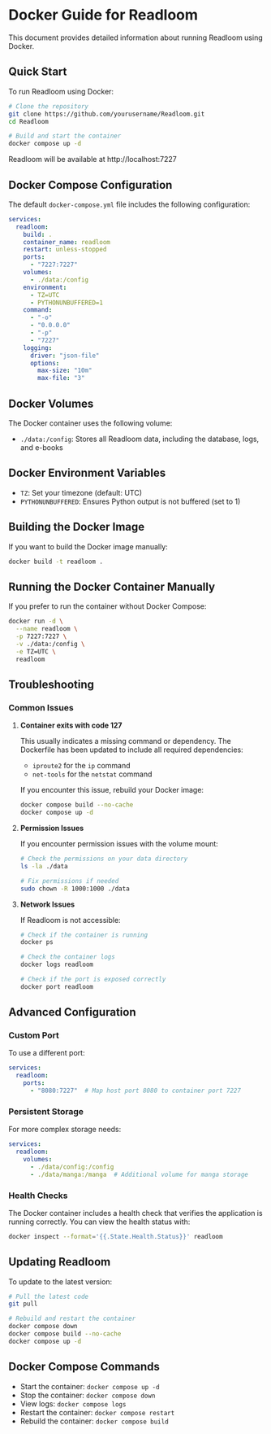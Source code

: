 # Docker Guide for Readloom

This document provides detailed information about running Readloom using Docker.

## Quick Start

To run Readloom using Docker:

```bash
# Clone the repository
git clone https://github.com/yourusername/Readloom.git
cd Readloom

# Build and start the container
docker compose up -d
```

Readloom will be available at http://localhost:7227

## Docker Compose Configuration

The default `docker-compose.yml` file includes the following configuration:

```yaml
services:
  readloom:
    build: .
    container_name: readloom
    restart: unless-stopped
    ports:
      - "7227:7227"
    volumes:
      - ./data:/config
    environment:
      - TZ=UTC
      - PYTHONUNBUFFERED=1
    command:
      - "-o"
      - "0.0.0.0"
      - "-p"
      - "7227"
    logging:
      driver: "json-file"
      options:
        max-size: "10m"
        max-file: "3"
```

## Docker Volumes

The Docker container uses the following volume:

- `./data:/config`: Stores all Readloom data, including the database, logs, and e-books

## Docker Environment Variables

- `TZ`: Set your timezone (default: UTC)
- `PYTHONUNBUFFERED`: Ensures Python output is not buffered (set to 1)

## Building the Docker Image

If you want to build the Docker image manually:

```bash
docker build -t readloom .
```

## Running the Docker Container Manually

If you prefer to run the container without Docker Compose:

```bash
docker run -d \
  --name readloom \
  -p 7227:7227 \
  -v ./data:/config \
  -e TZ=UTC \
  readloom
```

## Troubleshooting

### Common Issues

1. **Container exits with code 127**

   This usually indicates a missing command or dependency. The Dockerfile has been updated to include all required dependencies:
   - `iproute2` for the `ip` command
   - `net-tools` for the `netstat` command

   If you encounter this issue, rebuild your Docker image:
   ```bash
   docker compose build --no-cache
   docker compose up -d
   ```

2. **Permission Issues**

   If you encounter permission issues with the volume mount:
   ```bash
   # Check the permissions on your data directory
   ls -la ./data
   
   # Fix permissions if needed
   sudo chown -R 1000:1000 ./data
   ```

3. **Network Issues**

   If Readloom is not accessible:
   ```bash
   # Check if the container is running
   docker ps
   
   # Check the container logs
   docker logs readloom
   
   # Check if the port is exposed correctly
   docker port readloom
   ```

## Advanced Configuration

### Custom Port

To use a different port:

```yaml
services:
  readloom:
    ports:
      - "8080:7227"  # Map host port 8080 to container port 7227
```

### Persistent Storage

For more complex storage needs:

```yaml
services:
  readloom:
    volumes:
      - ./data/config:/config
      - ./data/manga:/manga  # Additional volume for manga storage
```

### Health Checks

The Docker container includes a health check that verifies the application is running correctly. You can view the health status with:

```bash
docker inspect --format='{{.State.Health.Status}}' readloom
```

## Updating Readloom

To update to the latest version:

```bash
# Pull the latest code
git pull

# Rebuild and restart the container
docker compose down
docker compose build --no-cache
docker compose up -d
```

## Docker Compose Commands

- Start the container: `docker compose up -d`
- Stop the container: `docker compose down`
- View logs: `docker compose logs`
- Restart the container: `docker compose restart`
- Rebuild the container: `docker compose build`
